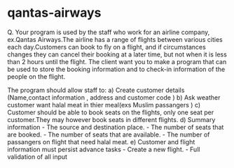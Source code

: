 # qantas-airways

Q. Your program is used by the staff who work for an airline company, ex.Qantas Airways.The airline has a range of flights between various cities each day.Customers can book to fly on a flight, and if circumstances changes they can cancel their booking at a later time, but not when it is less than 2 hours until the flight. The client want you to make a program that can be used to store the booking information and to check-in information of the people on the flight.

The program should allow staff to:
  a) Create customer details (Name,contact information , address and customer code )
  b) Ask weather customer want halal meat in thier meal(exs Muslim passangers )
  c) Customer should be able to book seats on the flights, only one seat per customer.They may however book seats in different flights.
  d) Summary information 
      - The source and destination place.
      - The number of seats that are booked. 
      - The number of seats that are available.
      - The number of passangers on flight that need halal meat.
  e) Customer and flight information must persist advance tasks 
      - Create a new flight.
      - Full validation of all input
    
